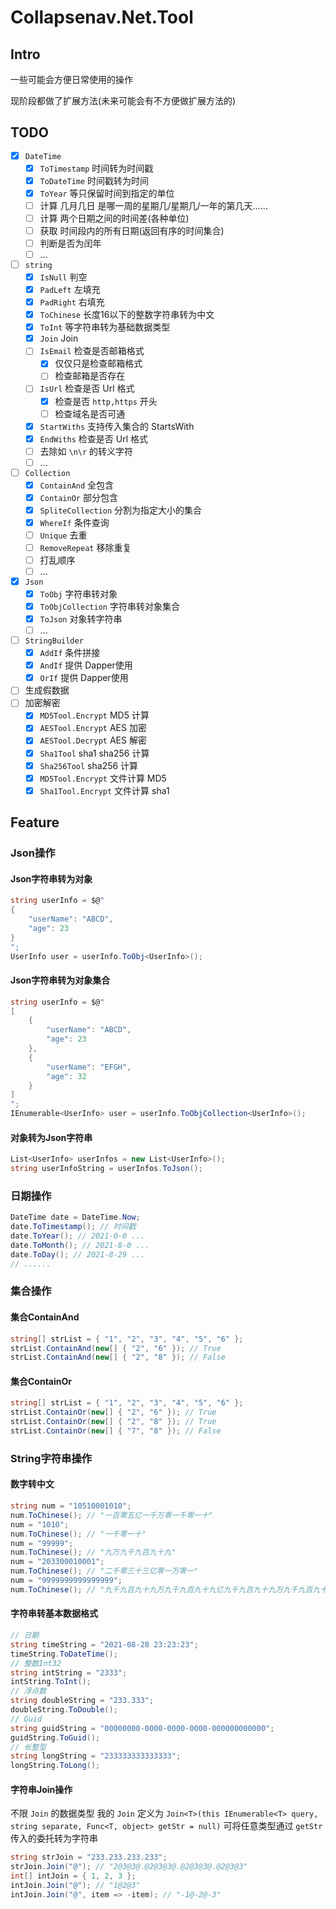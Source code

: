 # Collapsenav.Net.Tool

## Intro

一些可能会方便日常使用的操作

现阶段都做了扩展方法(未来可能会有不方便做扩展方法的)


## TODO

- [x] `DateTime`
  - [x] `ToTimestamp` 时间转为时间戳
  - [x] `ToDateTime` 时间戳转为时间
  - [x] `ToYear` 等只保留时间到指定的单位
  - [ ] 计算 几月几日 是哪一周的星期几/星期几/一年的第几天......
  - [ ] 计算 两个日期之间的时间差(各种单位)
  - [ ] 获取 时间段内的所有日期(返回有序的时间集合)
  - [ ] 判断是否为闰年
  - [ ] ...
- [ ] `string`
  - [x] `IsNull` 判空
  - [x] `PadLeft` 左填充
  - [x] `PadRight` 右填充
  - [x] `ToChinese` 长度16以下的整数字符串转为中文
  - [x] `ToInt` 等字符串转为基础数据类型
  - [x] `Join` Join
  - [ ] `IsEmail` 检查是否邮箱格式
    - [x] 仅仅只是检查邮箱格式
    - [ ] 检查邮箱是否存在
  - [ ] `IsUrl` 检查是否 Url 格式
    - [x] 检查是否 `http,https` 开头
    - [ ] 检查域名是否可通
  - [x] `StartWiths` 支持传入集合的 StartsWith
  - [x] `EndWiths` 检查是否 Url 格式
  - [ ] 去除如 `\n\r` 的转义字符
  - [ ] ...
- [ ] `Collection`
  - [x] `ContainAnd` 全包含
  - [x] `ContainOr` 部分包含
  - [x] `SpliteCollection` 分割为指定大小的集合
  - [x] `WhereIf` 条件查询
  - [ ] `Unique` 去重
  - [ ] `RemoveRepeat` 移除重复
  - [ ] 打乱顺序
  - [ ] ...
- [x] `Json`
  - [x] `ToObj` 字符串转对象
  - [x] `ToObjCollection` 字符串转对象集合
  - [x] `ToJson` 对象转字符串
  - [ ] ...
- [ ] `StringBuilder`
  - [x] `AddIf` 条件拼接
  - [x] `AndIf` 提供 Dapper使用
  - [x] `OrIf` 提供 Dapper使用
- [ ] 生成假数据
- [ ] 加密解密
  - [x] `MD5Tool.Encrypt` MD5 计算
  - [x] `AESTool.Encrypt` AES 加密
  - [x] `AESTool.Decrypt` AES 解密
  - [x] `Sha1Tool` sha1 sha256 计算
  - [x] `Sha256Tool` sha256 计算
  - [x] `MD5Tool.Encrypt` 文件计算 MD5
  - [x] `Sha1Tool.Encrypt` 文件计算 sha1

## Feature

### Json操作

#### Json字符串转为对象

```csharp
string userInfo = $@"
{
    "userName": "ABCD",
    "age": 23
}
";
UserInfo user = userInfo.ToObj<UserInfo>();
```

#### Json字符串转为对象集合

```csharp
string userInfo = $@"
[
    {
        "userName": "ABCD",
        "age": 23
    },
    {
        "userName": "EFGH",
        "age": 32
    }
]
";
IEnumerable<UserInfo> user = userInfo.ToObjCollection<UserInfo>();
```

#### 对象转为Json字符串

```csharp
List<UserInfo> userInfos = new List<UserInfo>();
string userInfoString = userInfos.ToJson();
```

### 日期操作

```csharp
DateTime date = DateTime.Now;
date.ToTimestamp(); // 时间戳
date.ToYear(); // 2021-0-0 ...
date.ToMonth(); // 2021-8-0 ...
date.ToDay(); // 2021-8-29 ...
// ......
```

### 集合操作

#### 集合ContainAnd

```csharp
string[] strList = { "1", "2", "3", "4", "5", "6" };
strList.ContainAnd(new[] { "2", "6" }); // True
strList.ContainAnd(new[] { "2", "8" }); // False
```

#### 集合ContainOr

```csharp
string[] strList = { "1", "2", "3", "4", "5", "6" };
strList.ContainOr(new[] { "2", "6" }); // True
strList.ContainOr(new[] { "2", "8" }); // True
strList.ContainOr(new[] { "7", "8" }); // False
```

### String字符串操作

#### 数字转中文

```csharp
string num = "10510001010";
num.ToChinese(); // "一百零五亿一千万零一千零一十"
num = "1010";
num.ToChinese(); // "一千零一十"
num = "99999";
num.ToChinese(); // "九万九千九百九十九"
num = "203300010001";
num.ToChinese(); // "二千零三十三亿零一万零一"
num = "9999999999999999";
num.ToChinese(); // "九千九百九十九万九千九百九十九亿九千九百九十九万九千九百九十九"
```

#### 字符串转基本数据格式

```csharp
// 日期
string timeString = "2021-08-28 23:23:23";
timeString.ToDateTime();
// 整数Int32
string intString = "2333";
intString.ToInt();
// 浮点数
string doubleString = "233.333";
doubleString.ToDouble();
// Guid
string guidString = "00000000-0000-0000-0000-000000000000";
guidString.ToGuid();
// 长整型
string longString = "233333333333333";
longString.ToLong();
```

#### 字符串Join操作

不限 `Join` 的数据类型
我的 `Join` 定义为 `Join<T>(this IEnumerable<T> query, string separate, Func<T, object> getStr = null)`
可将任意类型通过 `getStr` 传入的委托转为字符串

```csharp
string strJoin = "233.233.233.233";
strJoin.Join("@"); // "2@3@3@.@2@3@3@.@2@3@3@.@2@3@3"
int[] intJoin = { 1, 2, 3 };
intJoin.Join("@"); // "1@2@3"
intJoin.Join("@", item => -item); // "-1@-2@-3"
```
